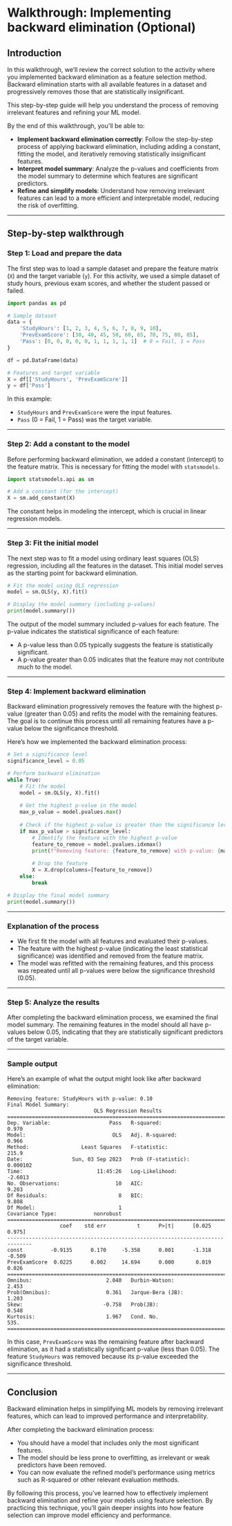 # Walkthrough: Implementing backward elimination (Optional)

## Introduction

In this walkthrough, we’ll review the correct solution to the activity where you implemented backward elimination as a feature selection method. Backward elimination starts with all available features in a dataset and progressively removes those that are statistically insignificant. 

This step-by-step guide will help you understand the process of removing irrelevant features and refining your ML model.

By the end of this walkthrough, you'll be able to:

- **Implement backward elimination correctly**: Follow the step-by-step process of applying backward elimination, including adding a constant, fitting the model, and iteratively removing statistically insignificant features.
- **Interpret model summary**: Analyze the p-values and coefficients from the model summary to determine which features are significant predictors.
- **Refine and simplify models**: Understand how removing irrelevant features can lead to a more efficient and interpretable model, reducing the risk of overfitting.

---

## Step-by-step walkthrough

### Step 1: Load and prepare the data

The first step was to load a sample dataset and prepare the feature matrix (`X`) and the target variable (`y`). For this activity, we used a simple dataset of study hours, previous exam scores, and whether the student passed or failed.

```python
import pandas as pd

# Sample dataset
data = {
    'StudyHours': [1, 2, 3, 4, 5, 6, 7, 8, 9, 10],
    'PrevExamScore': [30, 40, 45, 50, 60, 65, 70, 75, 80, 85],
    'Pass': [0, 0, 0, 0, 0, 1, 1, 1, 1, 1]  # 0 = Fail, 1 = Pass
}

df = pd.DataFrame(data)

# Features and target variable
X = df[['StudyHours', 'PrevExamScore']]
y = df['Pass']
```

In this example:

- `StudyHours` and `PrevExamScore` were the input features.
- `Pass` (0 = Fail, 1 = Pass) was the target variable.

---

### Step 2: Add a constant to the model

Before performing backward elimination, we added a constant (intercept) to the feature matrix. This is necessary for fitting the model with `statsmodels`.

```python
import statsmodels.api as sm

# Add a constant (for the intercept)
X = sm.add_constant(X)
```

The constant helps in modeling the intercept, which is crucial in linear regression models.

---

### Step 3: Fit the initial model

The next step was to fit a model using ordinary least squares (OLS) regression, including all the features in the dataset. This initial model serves as the starting point for backward elimination.

```python
# Fit the model using OLS regression
model = sm.OLS(y, X).fit()

# Display the model summary (including p-values)
print(model.summary())
```

The output of the model summary included p-values for each feature. The p-value indicates the statistical significance of each feature:

- A p-value less than 0.05 typically suggests the feature is statistically significant.
- A p-value greater than 0.05 indicates that the feature may not contribute much to the model.

---

### Step 4: Implement backward elimination

Backward elimination progressively removes the feature with the highest p-value (greater than 0.05) and refits the model with the remaining features. The goal is to continue this process until all remaining features have a p-value below the significance threshold.

Here’s how we implemented the backward elimination process:

```python
# Set a significance level
significance_level = 0.05

# Perform backward elimination
while True:
    # Fit the model
    model = sm.OLS(y, X).fit()
    
    # Get the highest p-value in the model
    max_p_value = model.pvalues.max()
    
    # Check if the highest p-value is greater than the significance level
    if max_p_value > significance_level:
        # Identify the feature with the highest p-value
        feature_to_remove = model.pvalues.idxmax()
        print(f"Removing feature: {feature_to_remove} with p-value: {max_p_value}")
        
        # Drop the feature
        X = X.drop(columns=[feature_to_remove])
    else:
        break

# Display the final model summary
print(model.summary())
```

---

### Explanation of the process

- We first fit the model with all features and evaluated their p-values.
- The feature with the highest p-value (indicating the least statistical significance) was identified and removed from the feature matrix.
- The model was refitted with the remaining features, and this process was repeated until all p-values were below the significance threshold (0.05).

---

### Step 5: Analyze the results

After completing the backward elimination process, we examined the final model summary. The remaining features in the model should all have p-values below 0.05, indicating that they are statistically significant predictors of the target variable.

---

### Sample output

Here’s an example of what the output might look like after backward elimination:

```
Removing feature: StudyHours with p-value: 0.10
Final Model Summary:
                            OLS Regression Results                            
==============================================================================
Dep. Variable:                   Pass   R-squared:                       0.970
Model:                            OLS   Adj. R-squared:                  0.966
Method:                 Least Squares   F-statistic:                     215.9
Date:                Sun, 03 Sep 2023   Prob (F-statistic):           0.000102
Time:                        11:45:26   Log-Likelihood:                -2.6013
No. Observations:                  10   AIC:                             9.203
Df Residuals:                       8   BIC:                             9.808
Df Model:                           1                                         
Covariance Type:            nonrobust                                         
==============================================================================
                 coef    std err          t      P>|t|      [0.025      0.975]
------------------------------------------------------------------------------
const         -0.9135      0.170     -5.358      0.001      -1.318      -0.509
PrevExamScore  0.0225      0.002     14.694      0.000       0.019       0.026
==============================================================================
Omnibus:                        2.040   Durbin-Watson:                   2.453
Prob(Omnibus):                  0.361   Jarque-Bera (JB):                1.203
Skew:                          -0.758   Prob(JB):                        0.548
Kurtosis:                       1.967   Cond. No.                         535.
==============================================================================
```

In this case, `PrevExamScore` was the remaining feature after backward elimination, as it had a statistically significant p-value (less than 0.05). The feature `StudyHours` was removed because its p-value exceeded the significance threshold.

---

## Conclusion

Backward elimination helps in simplifying ML models by removing irrelevant features, which can lead to improved performance and interpretability. 

After completing the backward elimination process:

- You should have a model that includes only the most significant features.
- The model should be less prone to overfitting, as irrelevant or weak predictors have been removed.
- You can now evaluate the refined model’s performance using metrics such as R-squared or other relevant evaluation methods.

By following this process, you’ve learned how to effectively implement backward elimination and refine your models using feature selection. By practicing this technique, you’ll gain deeper insights into how feature selection can improve model efficiency and performance.